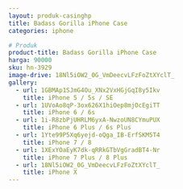 ```yaml
---
layout: produk-casinghp
title: Badass Gorilla iPhone Case
categories: iphone

# Produk
product-title: Badass Gorilla iPhone Case
harga: 90000
sku: hn-3929
image-drive: 18Nl5iOW2_0G_VmDeecvLFzFoZtXYclT_
gallery:
  - url: 1GBMAp1SJmG4Ou_XNx2VxHGjGqI8y5Ikv
    title: iPhone 5 / 5s / SE
  - url: 1UVoAo8qP-3ox626X1hiOep8mjOcEgiTT
    title: iPhone 6 / 6s
  - url: 1i-R8zbPjUHRLM6yxA-NwzoUN8CYmuPUX
    title: iPhone 6 Plus / 6s Plus
  - url: 1Yte99P5Xq6yejd-oQga_IB-ErfSKM5T4
    title: iPhone 7 / 8
  - url: 1XExYOaEyK7dk-qRRkGTbVgGradBT4-Nr
    title: iPhone 7 Plus / 8 Plus
  - url: 18Nl5iOW2_0G_VmDeecvLFzFoZtXYclT_
    title: iPhone X
---
```

